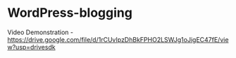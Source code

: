 # WordPress-blogging

Video Demonstration -https://drive.google.com/file/d/1rCUvIpzDhBkFPHO2LSWJg1oJigEC47fE/view?usp=drivesdk
